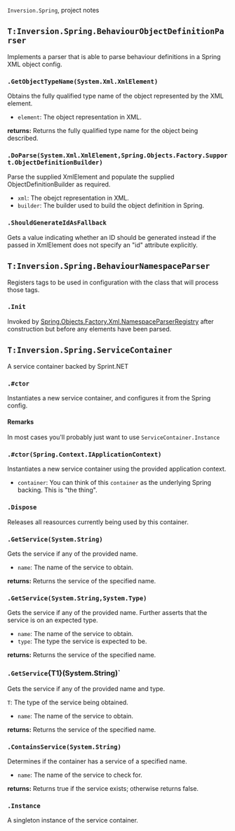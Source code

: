 `Inversion.Spring`, project notes
## `T:Inversion.Spring.BehaviourObjectDefinitionParser`
Implements a parser that is able to parse behaviour definitions in a Spring XML object config.


### `.GetObjectTypeName(System.Xml.XmlElement)`
Obtains the fully qualified type name of the object represented by the XML element.

* `element`: The object representation in XML.

**returns:** 
Returns the fully qualified type name for the object being described.


### `.DoParse(System.Xml.XmlElement,Spring.Objects.Factory.Support.ObjectDefinitionBuilder)`
Parse the supplied XmlElement and populate the supplied ObjectDefinitionBuilder as required.

* `xml`: The obejct representation in XML.
* `builder`: The builder used to build the object definition in Spring.
### `.ShouldGenerateIdAsFallback`
Gets a value indicating whether an ID should be generated instead  if the passed in XmlElement does not specify an "id" attribute explicitly. 


## `T:Inversion.Spring.BehaviourNamespaceParser`
Registers tags to be used in configuration with the class that will process those tags.


### `.Init`
Invoked by  [Spring.Objects.Factory.Xml.NamespaceParserRegistry](T-Spring.Objects.Factory.Xml.NamespaceParserRegistry)  after construction but before any                         elements have been parsed.


## `T:Inversion.Spring.ServiceContainer`
A service container backed by Sprint.NET


### `.#ctor`
Instantiates a new service container, and configures it from the Spring config.

#### Remarks
In most cases you'll probably just want to use `ServiceContainer.Instance`

### `.#ctor(Spring.Context.IApplicationContext)`
Instantiates a new service container using the provided application context.

* `container`: You can think of this `container` as the underlying Spring backing. This is "the thing".

### `.Dispose`
Releases all reasources currently being used by this container.


### `.GetService(System.String)`
Gets the service if any of the provided name.

* `name`: The name of the service to obtain.

**returns:** 
Returns the service of the specified name.


### `.GetService(System.String,System.Type)`
Gets the service if any of the provided name. Further asserts that the service is on an expected type.

* `name`: The name of the service to obtain.
* `type`: The type the service is expected to be.

**returns:** 
Returns the service of the specified name.


### `.GetService`{T1}(System.String)`
Gets the service if any of the provided name and type.

`T`: The type of the service being obtained.
* `name`: The name of the service to obtain.

**returns:** 
Returns the service of the specified name.


### `.ContainsService(System.String)`
Determines if the container has a service of a specified name.

* `name`: The name of the service to check for.

**returns:** 
Returns true if the service exists; otherwise returns false.

### `.Instance`
A singleton instance of the service container.

